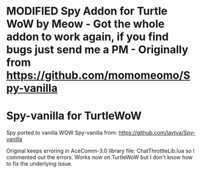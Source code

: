  # <b>MODIFIED Spy Addon for Turtle WoW by Meow - Got the whole addon to work again, if you find bugs just send me a PM - Originally from https://github.com/momomeomo/Spy-vanilla</b>
# Spy-vanilla for TurtleWoW
Spy ported to vanilla WOW Spy-vanilla from: https://github.com/laytya/Spy-vanilla

Original keeps erroring in AceComm-3.0 library file: ChatThrottleLib.lua so I commented out the errors. Works now on TurtleWoW but I don't know how to fix the underlying issue.
